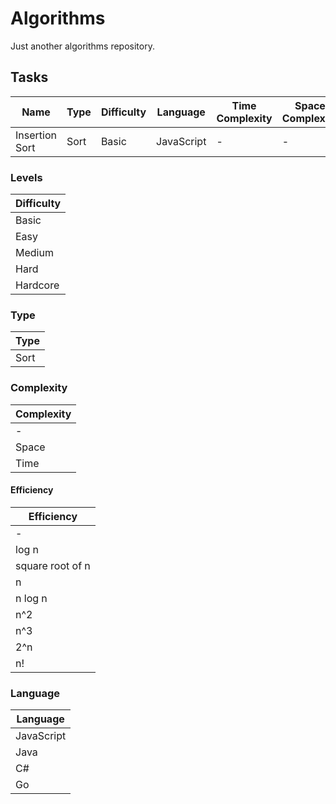 # Algorithms
Just another algorithms repository.

## Tasks

| Name           | Type | Difficulty | Language   | Time Complexity | Space Complexity |
| -------------- | ---- | ---------- | ---------- | --------------- | ---------------- |
| Insertion Sort | Sort | Basic      | JavaScript | -               | -                |

### Levels

| Difficulty |
| ---------- |
| Basic      |
| Easy       |
| Medium     |
| Hard       |
| Hardcore   |

### Type

| Type       |
| ---------- |
| Sort       |


### Complexity

| Complexity |
| ---------- |
| -          |
| Space      |
| Time       |

#### Efficiency

| Efficiency        |
| ----------------  |
| -                 |
| log n             |
| square root of n  |
| n                 |
| n log n           |
| n^2               |
| n^3               |
| 2^n               |
| n!                |

### Language

| Language          |
| ----------------  |
| JavaScript        |
| Java              |
| C#                |
| Go                |
